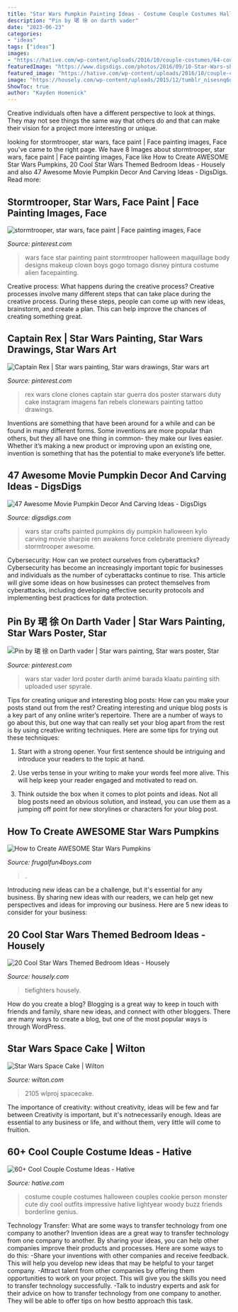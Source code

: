 ```yaml
---
title: "Star Wars Pumpkin Painting Ideas - Costume Couple Costumes Halloween Couples Cookie Person Monster Cute Diy Cool Outfits Impressive Hative Lightyear Woody Buzz Friends Borderline Genius"
description: "Pin by 珺 徐 on darth vader"
date: "2023-06-23"
categories:
- "ideas"
tags: ["ideas"]
images:
- "https://hative.com/wp-content/uploads/2016/10/couple-costumes/64-couple-costume-ideas-1.jpg"
featuredImage: "https://www.digsdigs.com/photos/2016/09/10-Star-Wars-sharpie-painted-pumpkins.jpg"
featured_image: "https://hative.com/wp-content/uploads/2016/10/couple-costumes/64-couple-costume-ideas-1.jpg"
image: "https://housely.com/wp-content/uploads/2015/12/tumblr_nisesnq6qB1qbwnuho5_1280.jpg"
ShowToc: true
author: "Kayden Homenick"
---
```



Creative individuals often have a different perspective to look at things. They may not see things the same way that others do and that can make their vision for a project more interesting or unique.

	

		
looking for stormtrooper, star wars, face paint | Face painting images, Face you've came to the right page. We have 8 Images about stormtrooper, star wars, face paint | Face painting images, Face like How to Create AWESOME Star Wars Pumpkins, 20 Cool Star Wars Themed Bedroom Ideas - Housely and also 47 Awesome Movie Pumpkin Decor And Carving Ideas - DigsDigs. Read more:
		
    
## Stormtrooper, Star Wars, Face Paint | Face Painting Images, Face

<img loading=lazy src="https://i.pinimg.com/originals/e0/41/0c/e0410c54b86e842abd0e24d36916511f.jpg" onerror="this.onerror=null;this.src='https://tse3.mm.bing.net/th?id=OIP.8NX1pV5ouNvghXbRh3PNbgHaO0&amp;pid=15.1';" alt="stormtrooper, star wars, face paint | Face painting images, Face">

_Source: pinterest.com_

>wars face star painting paint stormtrooper halloween maquillage body designs makeup clown boys gogo tomago disney pintura costume alien facepainting. 

	

Creative process: What happens during the creative process?
Creative processes involve many different steps that can take place during the creative process. During these steps, people can come up with new ideas, brainstorm, and create a plan. This can help improve the chances of creating something great.

    
## Captain Rex | Star Wars Painting, Star Wars Drawings, Star Wars Art

<img loading=lazy src="https://i.pinimg.com/736x/ec/b5/b2/ecb5b271e40bfc81c174e7dade755487.jpg" onerror="this.onerror=null;this.src='https://tse4.mm.bing.net/th?id=OIP.q44YflGZN_2FRjAVX9p1eAHaHa&amp;pid=15.1';" alt="Captain Rex | Star wars painting, Star wars drawings, Star wars art">

_Source: pinterest.com_

>rex wars clone clones captain star guerra dos poster starwars duty cake instagram imagens fan rebels clonewars painting tattoo drawings. 

	

Inventions are something that have been around for a while and can be found in many different forms. Some inventions are more popular than others, but they all have one thing in common- they make our lives easier. Whether it’s making a new product or improving upon an existing one, invention is something that has the potential to make everyone’s life better.

    
## 47 Awesome Movie Pumpkin Decor And Carving Ideas - DigsDigs

<img loading=lazy src="https://www.digsdigs.com/photos/2016/09/10-Star-Wars-sharpie-painted-pumpkins.jpg" onerror="this.onerror=null;this.src='https://tse2.mm.bing.net/th?id=OIP.YgJbtEo_esnxhNulKvB9JAHaNq&amp;pid=15.1';" alt="47 Awesome Movie Pumpkin Decor And Carving Ideas - DigsDigs">

_Source: digsdigs.com_

>wars star crafts painted pumpkins diy pumpkin halloween kylo carving movie sharpie ren awakens force celebrate premiere diyready stormtrooper awesome. 

	

Cybersecurity: How can we protect ourselves from cyberattacks?
Cybersecurity has become an increasingly important topic for businesses and individuals as the number of cyberattacks continue to rise. This article will give some ideas on how businesses can protect themselves from cyberattacks, including developing effective security protocols and implementing best practices for data protection.

    
## Pin By 珺 徐 On Darth Vader | Star Wars Painting, Star Wars Poster, Star

<img loading=lazy src="https://i.pinimg.com/originals/c4/c7/64/c4c7648c11694e93a94b511bbf04d852.jpg" onerror="this.onerror=null;this.src='https://tse4.mm.bing.net/th?id=OIP.x0G__d1A_fvRZbWHFNnFzgHaLW&amp;pid=15.1';" alt="Pin by 珺 徐 on Darth vader | Star wars painting, Star wars poster, Star">

_Source: pinterest.com_

>wars star vader lord poster darth animé barada klaatu painting sith uploaded user spyrale. 

	

Tips for creating unique and interesting blog posts: How can you make your posts stand out from the rest?
Creating interesting and unique blog posts is a key part of any online writer’s repertoire. There are a number of ways to go about this, but one way that can really set your blog apart from the rest is by using creative writing techniques. Here are some tips for trying out these techniques:
1. Start with a strong opener. Your first sentence should be intriguing and introduce your readers to the topic at hand.

2. Use verbs tense in your writing to make your words feel more alive. This will help keep your reader engaged and motivated to read on.

3. Think outside the box when it comes to plot points and ideas. Not all blog posts need an obvious solution, and instead, you can use them as a jumping off point for new storylines or characters for your blog post.


    
## How To Create AWESOME Star Wars Pumpkins

<img loading=lazy src="https://frugalfun4boys.com/wp-content/uploads/2015/09/Star-Wars-Pumpkins-9-Edited.jpg" onerror="this.onerror=null;this.src='https://tse2.mm.bing.net/th?id=OIP.fCi_z6Z9117e7_KFDCwYGQHaLH&amp;pid=15.1';" alt="How to Create AWESOME Star Wars Pumpkins">

_Source: frugalfun4boys.com_

>. 

	

Introducing new ideas can be a challenge, but it's essential for any business. By sharing new ideas with our readers, we can help get new perspectives and ideas for improving our business. Here are 5 new ideas to consider for your business: 

    
## 20 Cool Star Wars Themed Bedroom Ideas - Housely

<img loading=lazy src="https://housely.com/wp-content/uploads/2015/12/tumblr_nisesnq6qB1qbwnuho5_1280.jpg" onerror="this.onerror=null;this.src='https://tse1.mm.bing.net/th?id=OIP._tt7kzKtzqDwH-sYt3rGlAHaEc&amp;pid=15.1';" alt="20 Cool Star Wars Themed Bedroom Ideas - Housely">

_Source: housely.com_

>tiefighters housely. 

	

How do you create a blog?
Blogging is a great way to keep in touch with friends and family, share new ideas, and connect with other bloggers. There are many ways to create a blog, but one of the most popular ways is through WordPress.

    
## Star Wars Space Cake | Wilton

<img loading=lazy src="https://www.wilton.com/dw/image/v2/AAWA_PRD/on/demandware.static/-/Sites-wilton-project-master/default/dw8067a7e4/images/project/WLPROJ-8528/SpaceCake.jpg?sw=1000&amp;sh=1000&amp;sm=fit" onerror="this.onerror=null;this.src='https://tse3.mm.bing.net/th?id=OIP.0DI-RFiR6VBdfkEQjB7WogHaHa&amp;pid=15.1';" alt="Star Wars Space Cake | Wilton">

_Source: wilton.com_

>2105 wlproj spacecake. 

	

The importance of creativity: without creativity, ideas will be few and far between
Creativity is important, but it's notnecessarily enough. Ideas are essential to any business or life, and without them, very little will come to fruition.

    
## 60+ Cool Couple Costume Ideas - Hative

<img loading=lazy src="https://hative.com/wp-content/uploads/2016/10/couple-costumes/64-couple-costume-ideas-1.jpg" onerror="this.onerror=null;this.src='https://tse3.mm.bing.net/th?id=OIP.vtixsl2bt1UYp9WLGFDlVQHaJ3&amp;pid=15.1';" alt="60+ Cool Couple Costume Ideas - Hative">

_Source: hative.com_

>costume couple costumes halloween couples cookie person monster cute diy cool outfits impressive hative lightyear woody buzz friends borderline genius. 

	

Technology Transfer: What are some ways to transfer technology from one company to another?
Invention ideas are a great way to transfer technology from one company to another. By sharing your ideas, you can help other companies improve their products and processes. Here are some ways to do this: 
-Share your inventions with other companies and receive feedback. This will help you develop new ideas that may be helpful to your target company.
-Attract talent from other companies by offering them opportunities to work on your project. This will give you the skills you need to transfer technology successfully.
-Talk to industry experts and ask for their advice on how to transfer technology from one company to another. They will be able to offer tips on how bestto approach this task.

